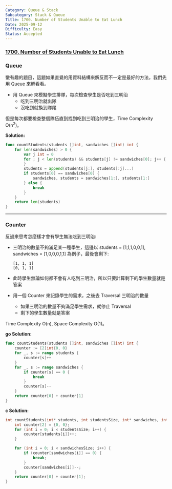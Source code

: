 ```yaml
---
Category: Queue & Stack
Subcategory: Stack & Queue
Title: 1700. Number of Students Unable to Eat Lunch
Date: 2025-09-12
Difficulty: Easy
Status: Accepted
---
```

### [1700. Number of Students Unable to Eat Lunch]

### Queue

蠻有趣的題目，這題如果直覺的用資料結構來解反而不一定是最好的方法，我們先用 Queue 來解看看。
-   用 Queue 來模擬學生排隊，每次檢查學生是否吃到三明治
    -   吃到三明治就出隊
    -   沒吃到就換到隊尾

但是每次都要檢查整個隊伍直到找到吃到三明治的學生，Time Complexity O(n<sup>2</sup>)。

**Solution:**
```go
func countStudents(students []int, sandwiches []int) int {
    for len(sandwiches) > 0 {
        var j int = 0
        for ; j < len(students) && students[j] != sandwiches[0]; j++ {
        }
        students = append(students[j:], students[:j]...)
        if students[0] == sandwiches[0] {
            sandwiches, students = sandwiches[1:], students[1:]
        } else {
            break
        }
    }
    return len(students)
}
```

---

### Counter

反過來思考怎麼樣才會有學生無法吃到三明治:
-   三明治的數量不夠滿足某一種學生，這邊以 students = [1,1,1,0,0,1], sandwiches = [1,0,0,0,1,1] 為例子，最後會剩下:

    ```
    [1, 1, 1]
    [0, 1, 1]
    ```
-   此時學生無論如何都不會有人吃到三明治，所以只要計算剩下的學生數量就是答案
-   用一個 Counter 來記錄學生的需求，之後去 Traversal 三明治的數量
    -   如果三明治的數量不夠滿足學生需求，就停止 Traversal
    -   剩下的學生數量就是答案

Time Complexity O(n), Space Complexity O(1)。

**go Solution:**
```go
func countStudents(students []int, sandwiches []int) int {
    counter := [2]int{0, 0}
    for _, s := range students {
        counter[s]++
    }   
    for _, s := range sandwiches {
        if counter[s] == 0 {
            break
        }
        counter[s]--
    }
    return counter[0] + counter[1]
}
```

**c Solution:**
```c
int countStudents(int* students, int studentsSize, int* sandwiches, int sandwichesSize) {
    int counter[2] = {0, 0};
    for (int i = 0; i < studentsSize; i++) {
        counter[students[i]]++;
    }

    for (int i = 0; i < sandwichesSize; i++) {
        if (counter[sandwiches[i]] == 0) {
            break;
        }
        counter[sandwiches[i]]--;
    }
    return counter[0] + counter[1];
}
```

[1700. Number of Students Unable to Eat Lunch]: https://leetcode.com/problems/number-of-students-unable-to-eat-lunch